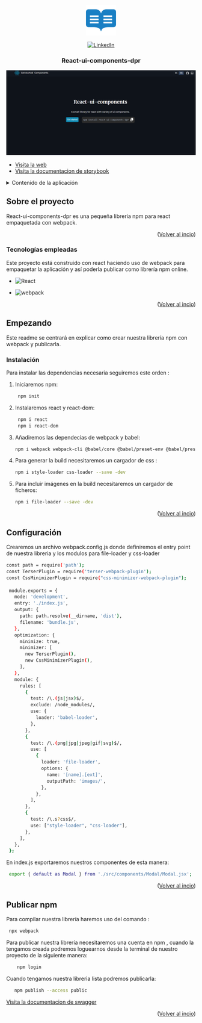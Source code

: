 <a name="readme-top"></a>

<br />
<div align="center">
  <a href="https://github.com/DavidPrDev/receptarium1.0">
    <img src="img/logo.png" alt="Logo" width="80" height="80">
  </a>

  [![LinkedIn](https://img.shields.io/badge/LinkedIn-0077B5?logo=linkedin&logoColor=white)](https://www.linkedin.com/in/david-pérez-romero-b8a57a292/)

  <h3 align="center">React-ui-components-dpr</h3>
<p align="center">
    <img src="img/react-library.png" alt="Texto alternativo de la imagen" >
   
</p>
</div>
<ul>
      <li><a href="https://react-ui-components.david-pr.com/">Visita la web </a></li>
    <li><a href="https://react-ui-components.david-pr.com/doc">Visita la documentacion de storybook </a></li>
</ul>
<details>
  <summary>Contenido de la aplicación</summary>
  <ol>
    <li>
      <a href="#Sobre el proyecto">Sobre el proyecto</a>
      <ul>
        <li><a href="#Tecnologías empleadas">Tecnologías</a></li>
      </ul>
    </li>
    <li>
      <a href="#Empezando">Empezando</a>
      <ul>
        <li><a href="#Instalación"> Instalación </a></li>
        <li><a href="#Configuración"> Configuración</a></li>
        <li><a href="#Publicar npm"> Publicar npm</a></li>
      </ul>
    </li>
  </ol>
</details>



<!-- ABOUT THE PROJECT -->
## Sobre el proyecto 


React-ui-components-dpr es una pequeña libreria npm para react empaquetada con webpack.

<p align="right">(<a href="#readme-top">Volver al incio</a>)</p>



### Tecnologías empleadas

Este proyecto está construido con react haciendo uso de webpack para empaquetar la aplicación y así poderla publicar como librería npm online.




* ![React](https://img.shields.io/badge/react-blue?logo=react)


* ![webpack](https://img.shields.io/badge/-Webpack-8DD6F9?style=flat&logo=webpack&logoColor=white)

<p align="right">(<a href="#readme-top">Volver al incio</a>)</p>



## Empezando

Este readme se centrará en explicar como crear nuestra librería npm con webpack y publicarla.


### Instalación

Para instalar las dependencias necesaria seguiremos este orden :

1. Iniciaremos npm:

   ```sh
    npm init
   ```
2. Instalaremos react y react-dom:

   ```sh
    npm i react
    npm i react-dom
   ```
3. Añadiremos las dependecias de webpack  y babel:

   ```sh
   npm i webpack webpack-cli @babel/core @babel/preset-env @babel/preset-react babel-loader --save -dev
   ```
4. Para generar la build necesitaremos un cargador de css :

   ```sh
   npm i style-loader css-loader --save -dev
   ```
5. Para incluir imágenes en la build necesitaremos un cargador  de ficheros:

    ```sh
    npm i file-loader --save -dev
    ```

<p align="right">(<a href="#readme-top">Volver al incio</a>)</p>

## Configuración

Crearemos un archivo webpack.config.js donde definiremos el entry point de nuestra libreria y los modulos para file-loader y css-loader


   ```sh
   const path = require('path');
  const TerserPlugin = require('terser-webpack-plugin');
  const CssMinimizerPlugin = require("css-minimizer-webpack-plugin");

    module.exports = {
      mode: 'development',
      entry: './index.js',
      output: {
        path: path.resolve(__dirname, 'dist'),
        filename: 'bundle.js',
      },
      optimization: {
        minimize: true,
        minimizer: [
          new TerserPlugin(),
          new CssMinimizerPlugin(),
        ],
      },
      module: {
        rules: [
          {
            test: /\.(js|jsx)$/,
            exclude: /node_modules/,
            use: {
              loader: 'babel-loader',
            },
          },
          {
            test: /\.(png|jpg|jpeg|gif|svg)$/,
            use: [
              {
                loader: 'file-loader',
                options: {
                  name: '[name].[ext]',
                  outputPath: 'images/',
                },
              },
            ],
          },
          {
            test: /\.s?css$/,
            use: ["style-loader", "css-loader"],
          },
        ],
      },
    };

   ```
En index.js exportaremos nuestros componentes de esta manera:

   ```sh
    export { default as Modal } from './src/components/Modal/Modal.jsx';
   ```




<p align="right">(<a href="#readme-top">Volver al incio</a>)</p>


## Publicar npm
Para compilar nuestra librería haremos uso del comando :

   ```sh
    npx webpack
   ```

Para publicar nuestra librería necesitaremos una cuenta en npm , cuando la tengamos creada podremos loguearnos desde la terminal de nuestro proyecto de la siguiente manera:

```sh
    npm login
```

Cuando tengamos nuestra librerìa lista podremos publicarla:

```sh
   npm publish --access public
```
<a href="https://api-receptarium.david-pr.com/api/documentation">Visita la documentacion de swagger </a>


<p align="right">(<a href="#readme-top">Volver al incio</a>)</p>


